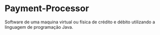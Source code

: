 # Payment-Processor
Software de uma maquina virtual ou física de crédito e débito utilizando a linguagem de programação Java.
